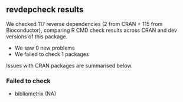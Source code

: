 ## revdepcheck results

We checked 117 reverse dependencies (2 from CRAN + 115 from Bioconductor), comparing R CMD check results across CRAN and dev versions of this package.

 * We saw 0 new problems
 * We failed to check 1 packages

Issues with CRAN packages are summarised below.

### Failed to check

* bibliometrix (NA)
